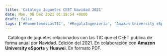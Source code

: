 ```yaml
---
title: 'Catálogo Juguetes CEET Navidad 2021'
date: Mon, 06 Dec 2021 01:28:54 +0000
draft: false
tags: ['#FomentemosLasTIC', '#RegalaIngeniería', 'Amazon University eSports', 'Catálogos de Juguetes', 'Documentos de la Asociación', 'Huawei']
---
```


  Catálogo de juguetes relacionados con las TIC que el CEET publica de forma anual por Navidad. Edición del 2021. En colaboración con **Amazon University eSports** y **Huawei**. En formato PDF.